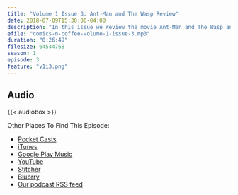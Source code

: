 ```yaml
---
title: "Volume 1 Issue 3: Ant-Man and The Wasp Review"
date: 2018-07-09T15:30:00-04:00
description: "In this issue we review the movie Ant-Man and The Wasp and what it means for Avengers 4."
efile: "comics-n-coffee-volume-1-issue-3.mp3"
duration: "0:26:49"
filesize: 64544768
season: 1
episode: 3
feature: "v1i3.png"
---
```


## <span class="fas fa-podcast"></span> Audio

{{< audiobox >}}

Other Places To Find This Episode:

- [Pocket Casts](https://pca.st/KIfs)
- [iTunes](https://itunes.apple.com/us/podcast/comics-n-coffee-podcast/id1405490125)
- [Google Play Music](https://playmusic.app.goo.gl/?ibi=com.google.PlayMusic&isi=691797987&ius=googleplaymusic&apn=com.google.android.music&link=https://play.google.com/music/m/Ikiure5dl6s2vpapy6fqafpfbom?t%3DComics_%27N%27_Coffee_Podcast%26pcampaignid%3DMKT-na-all-co-pr-mu-pod-16)
- [YouTube](https://youtu.be/N6xWa2mYz0Q)
- [Stitcher](https://www.stitcher.com/s?fid=%22203396%22&refid=stpr)
- [Blubrry](https://www.blubrry.com/comicsncoffee/)
- [Our podcast RSS feed](https://www.ComicsNCoffee.com/podcast/index.xml)
